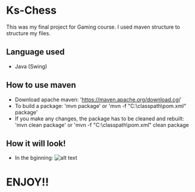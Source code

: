 # Ks-Chess
This was my final project for Gaming course. I used maven structure to structure my files. 

## Language used
- Java (Swing)

## How to use maven 
- Download apache maven: 'https://maven.apache.org/download.cgi'
- To build a package: 'mvn package' or 'mvn -f "C:\classpath\pom.xml" package'
- If you make any changes, the package has to be cleaned and rebuilt: 
'mvn clean package' or 'mvn -f "C:\classpath\pom.xml" clean package

## How it will look!
- In the bginning: 
![alt text](image.png)

# ENJOY!!
